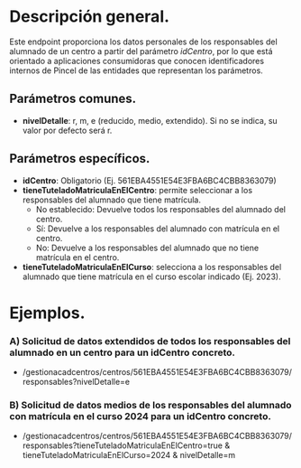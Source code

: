 # Descripción general.

Este endpoint proporciona los datos personales de los responsables del alumnado de un centro a partir del parámetro *idCentro*, por lo que está orientado a aplicaciones consumidoras que conocen identificadores internos de Pincel de las entidades que representan los parámetros.

## Parámetros comunes.
* **nivelDetalle**: r, m, e (reducido, medio, extendido). Si no se indica, su valor por defecto será r.

## Parámetros específicos.

* **idCentro**: Obligatorio (Ej. 561EBA4551E54E3FBA6BC4CBB8363079)
* **tieneTuteladoMatriculaEnElCentro**: permite seleccionar a los responsables del alumnado que tiene matrícula.
  * No establecido: Devuelve todos los responsables del alumnado del centro.
  * Sí: Devuelve a los responsables del alumnado con matrícula en el centro.
  * No: Devuelve a los responsables del alumnado que no tiene matrícula en el centro.
* **tieneTuteladoMatriculaEnElCurso**: selecciona a los responsables del alumnado que tiene matrícula en el curso escolar indicado (Ej. 2023). 

# Ejemplos.
### A) Solicitud de datos extendidos de todos los responsables del alumnado en un centro para un idCentro concreto.
* /gestionacadcentros/centros/561EBA4551E54E3FBA6BC4CBB8363079/responsables?nivelDetalle=e
   
### **B**) Solicitud de datos medios de los responsables del alumnado con matrícula en el curso 2024 para un idCentro concreto.
* /gestionacadcentros/centros/561EBA4551E54E3FBA6BC4CBB8363079/responsables?tieneTuteladoMatriculaEnElCentro=true & tieneTuteladoMatriculaEnElCurso=2024 & nivelDetalle=m
